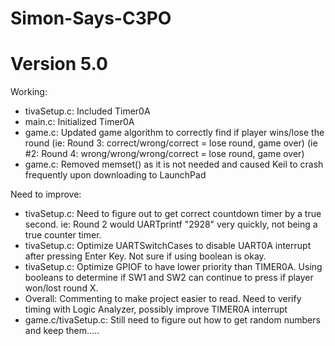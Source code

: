 # Simon-Says-C3PO

# Version 5.0

Working:
- tivaSetup.c: Included Timer0A
- main.c: Initialized Timer0A
- game.c: Updated game algorithm to correctly find if player wins/lose the round
(ie: Round 3: correct/wrong/correct = lose round, game over)
(ie #2: Round 4: wrong/wrong/wrong/correct = lose round, game over)
- game.c: Removed memset() as it is not needed and caused Keil to crash frequently upon downloading to LaunchPad

Need to improve:
- tivaSetup.c: Need to figure out to get correct countdown timer by a true second.
ie: Round 2 would UARTprintf "2928" very quickly, not being a true counter timer. 
- tivaSetup.c: Optimize UARTSwitchCases to disable UART0A interrupt after pressing Enter Key. Not sure if using boolean is okay.
- tivaSetup.c: Optimize GPIOF to have lower priority than TIMER0A. Using booleans to determine if SW1 and SW2 can continue to press if player won/lost round X. 
- Overall: Commenting to make project easier to read.
           Need to verify timing with Logic Analyzer, possibly improve TIMER0A interrupt
- game.c/tivaSetup.c: Still need to figure out how to get random numbers and keep them.....
